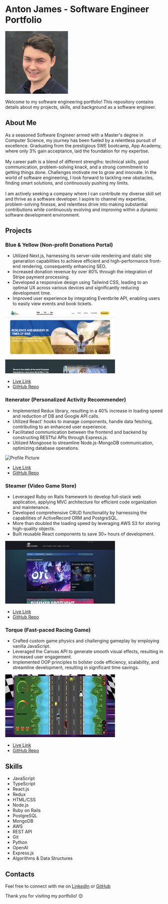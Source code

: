# Anton James - Software Engineer Portfolio

<img src="./images/profile_pic.jpg" alt="Profile Picture" width="200" height="200" />

Welcome to my software engineering portfolio! This repository contains details about my projects, skills, and background as a software engineer.

## About Me

As a seasoned Software Engineer armed with a Master's degree in Computer Science, my journey has been 
fueled by a relentless pursuit of excellence. Graduating from the prestigious SWE bootcamp, App Academy, where only 
3% gain acceptance, laid the foundation for my expertise.
<br>
<br>
My career path is a blend of different strengths: technical skills, good communication, problem-solving knack, 
and a strong commitment to getting things done. Challenges motivate me to grow and innovate. In the world of 
software engineering, I look forward to tackling new obstacles, finding smart solutions, and continuously pushing 
my limits.
<br>
<br>
I am actively seeking a company where I can contribute my diverse skill set and thrive as a software developer. 
I aspire to channel my expertise, problem-solving finesse, and relentless drive into making substantial contributions 
while continuously evolving and improving within a dynamic software development environment.

## Projects

### Blue & Yellow (Non-profit Donations Portal)
* Utilized Next.js, harnessing its server-side rendering and static site generation capabilities to achieve efficient and high-performance front-end rendering, consequently enhancing SEO.
* Increased donation revenue by over 80% through the integration of Stripe payment processing.
* Developed a responsive design using Tailwind CSS, leading to an optimal UX across various devices and significantly reducing development time.
* Improved user experience by integrating Eventbrite API, enabling users to easily view events and book tickets.

<img src="./images/blueyellow_screenshot.png" alt="Profile Picture" width="350" height="200" />

- [Live Link](https://blueyellowfoundation.vercel.app/)
- [GitHub Repo](https://github.com/AntonJames-Sistence/BlueYellowTeam)

### Itenerator (Personalized Activity Recommender)
* Implemented Redux library, resulting in a 40% increase in loading speed and reduction of DB and Google API calls.
* Utilized React' hooks to manage components, handle data fetching, contributing to an enhanced user experience.
* Facilitated communication between the frontend and backend by constructing RESTful APIs through Express.js.
* Utilized Mongoose to streamline Node.js-MongoDB communication, optimizing database operations.

<img src="./images/itinerator_screenshot.png" alt="Profile Picture" width="350" height="200" />

- [Live Link](https://excursionexplorer.onrender.com/)
- [GitHub Repo](https://github.com/dtannyc1/itinerator/)

### Steamer (Video Game Store)
* Leveraged Ruby on Rails framework to develop full-stack web application, applying MVC architecture for efficient code organization and maintenance.
* Developed comprehensive CRUD functionality by harnessing the capabilities of ActiveRecord ORM and PostgreSQL.
* More than doubled the loading speed by leveraging AWS S3 for storing high-quality objects.
* Built reusable React components to save 30+ hours of development.

<img src="./images/steamer_screenshot.png" alt="Profile Picture" width="350" height="200" />

- [Live Link](https://steamer-9bo7.onrender.com/)
- [GitHub Repo](https://github.com/AntonJames-Sistence/Steamer/)

### Torque (Fast-paced Racing Game)
* Crafted custom game physics and challenging gameplay by employing vanilla JavaScript.
* Leveraged the Canvas API to generate smooth visual effects, resulting in increased user engagement.
* Implemented OOP principles to bolster code efficiency, scalability, and streamline development, resulting in significant time savings.

<img src="./images/torque_screenshot.png" alt="Profile Picture" width="350" height="200" />

- [Live Link](https://antonjames-sistence.github.io/Torque/)
- [GitHub Repo](https://github.com/AntonJames-Sistence/Torque/)

## Skills

- JavaScript
- TypeScript
- React.js
- Redux
- HTML/CSS
- Node.js
- Ruby on Rails
- PostgreSQL
- MongoDB
- AWS
- REST API
- Git
- Python
- OpenAI
- Express.js
- Algorithms & Data Structures

## Contacts

Feel free to connect with me on [LinkedIn](https://www.linkedin.com/in/anton-james-ja/) or [GitHub](https://github.com/AntonJames-Sistence/)

Thank you for visiting my portfolio! 😊
